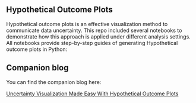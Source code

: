 ## Hypothetical Outcome Plots

Hypothetical outcome plots is an effective visualization method to communicate data uncertainty. This repo included several notebooks to demonstrate how this approach is applied under different analysis settings. All notebooks provide step-by-step guides of generating Hypothetical outcome plots in Python:






## Companion blog

You can find the companion blog here:

[Uncertainty Visualization Made Easy With Hypothetical Outcome Plots]()
